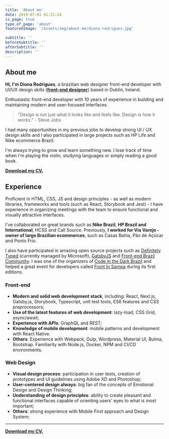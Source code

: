 ```yaml
---
title: 'About me'
date: 2019-07-01 01:21:24
is_page: true
type_of_page: 'about'
featuredImage: '/assets/img/about-me/diona-rodrigues.jpg'

subtitle: ''
beforeSubtitle: ''
afterSubtitle: ''
description: ''
---
```


## About me

<p class="text-hilight"><strong>Hi, I'm Diona Rodrigues</strong>, a brazilian <span class='text-line'>web designer</span> front-end developer with UI/UX design skills (<a href='/blog/which-type-of-frontend-devoloper-am-i'><strong>front-end designer</strong></a>) based in Dublin, Ireland.</p>

Enthusiastic front-end developer with 10 years of experience in building and maintaining modern and user-focused interfaces.

> "Design is not just what it looks like and feels like. Design is how it works." - Steve Jobs

I had many opportunities in my previous jobs to develop strong UI / UX design skills and I also participated in large projects such as HP Life and Nike ecommerce Brazil.

I'm always trying to grow and learn something new. I lose track of time when I'm playing the violin, studying languages or simply reading a good book.

[**Download my CV.**](https://www.dionarodrigues.dev/diona-rodrigues-frontend-designer-cv.pdf)

## Experience

Proficient in HTML, CSS, JS and design principles - as well as modern libraries, frameworks and tools (such as React, Storybook and Jest) - I have experience in organizing meetings with the team to ensure functional and visually attractive interfaces.

I've collaborated on great brands such as <strong>Nike Brazil</strong>, <strong>HP Brazil and International</strong>, HCSS and Call Source. Previously, <strong>I worked for Via Varejo - owner of large Brazilian ecommerces</strong>, such as Casas Bahia, Pão de Açúcar and Ponto Frio.

I also have participated in amazing open source projects such as [Definitely Typed](https://github.com/DefinitelyTyped) (currently managed by Microsoft), [GatsbyJS](https://www.gatsbyjs.org/starters/diogorodrigues/iceberg-gatsby-multilang/) and [Front-end Brazil Community](https://github.com/frontendbr). I was one of the organizers of [Code in the Dark Brazil](http://codeinthedark.com.br/) and helped a great event for developers called [Front In Sampa](https://www.frontinsampa.com.br/) during its first editions.

### Front-end

- **Modern and solid web development stack**, including: React, Next.js, Gatsby.js, Storybook, Typescript, unit test
  tools, ES6 features and CSS preprocessors;
- **Use of the latest features of web development**: lazy-load, CSS Grid, async/await;
- **Experience with APIs**: GraphQL and REST;
- **Knowledge of mobile development**: mobile patterns and development with React Native.
- **Others**: Experience with Webpack, Gulp, Wordpress, Material UI, Bulma, Bootstrap. Familiarity with Node.js, Docker, NPM and CI/CD environments.

### Web Design

- **Visual design process**: participation in user tests, creation of prototypes and UI guidelines using Adobe
  XD and Photoshop;
- **User-centered design always**: big fan of the concepts of Emotional Design and Design Thinking;
- **Understanding of design principles**: ability to create pleasant and functional interfaces capable of orienting users' eyes to what is most important;
- **Others**: strong experience with Mobile First approach and Design System;

---

[**Download my CV.**](https://www.dionarodrigues.dev/diona-rodrigues-frontend-designer-cv.pdf)

<!-- ---

I've been helping to make this world a little better through design & code. ✨ -->
